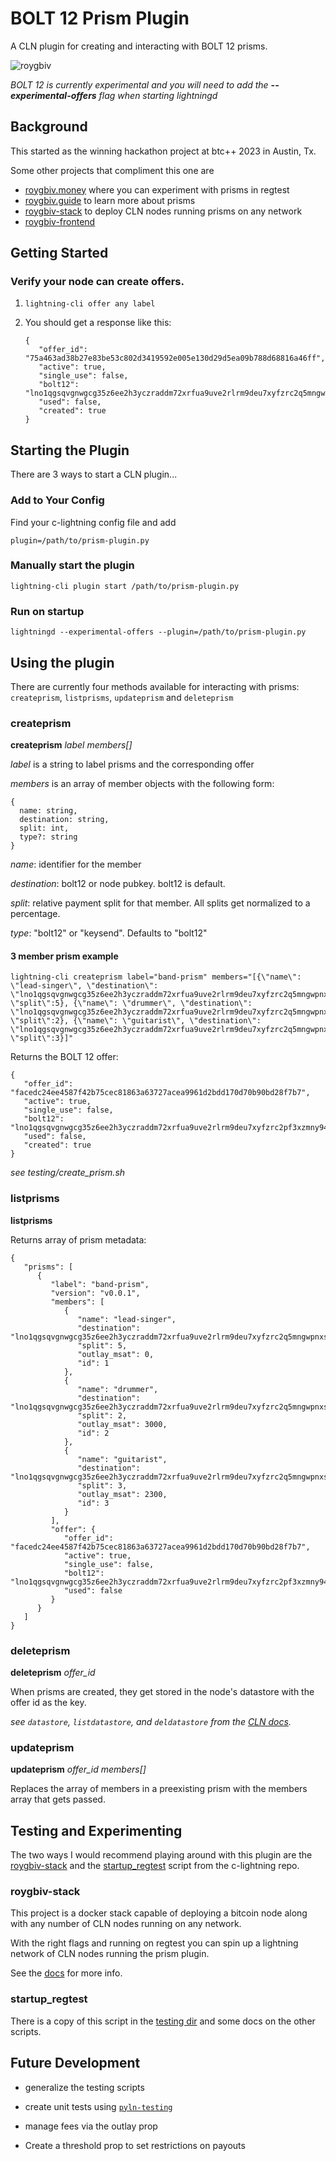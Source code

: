 # BOLT 12 Prism Plugin

A CLN plugin for creating and interacting with BOLT 12 prisms.

![roygbiv](https://github.com/daGoodenough/bolt12-prism/assets/108303703/2c4ba75d-b0ab-4c3f-a5c4-2202716a04a0)

_BOLT 12 is currently experimental and you will need to add the **--experimental-offers** flag when starting lightningd_

## Background

This started as the winning hackathon project at btc++ 2023 in Austin, Tx.

Some other projects that compliment this one are

- [roygbiv.money](https://roygbiv.money) where you can experiment with prisms in regtest
- [roygbiv.guide](https://roygbiv.guide) to learn more about prisms
- [roygbiv-stack](https://github.com/farscapian/roygbiv-stack) to deploy CLN nodes running prisms on any network
- [roygbiv-frontend](https://github.com/johngribbin/ROYGBIV-frontend)

## Getting Started

### Verify your node can create offers.

1. `lightning-cli offer any label`
2. You should get a response like this:

   ```
   {
      "offer_id": "75a463ad38b27e83be53c802d3419592e005e130d29d5ea09b788d68816a46ff",
      "active": true,
      "single_use": false,
      "bolt12": "lno1qgsqvgnwgcg35z6ee2h3yczraddm72xrfua9uve2rlrm9deu7xyfzrc2q5mngwpnxstzzql8sxrnaaq8secwrcsw5wmdxtfqgj9kamaslpvgxk08g0tdmqzmav",
      "used": false,
      "created": true
   }
   ```

## Starting the Plugin

There are 3 ways to start a CLN plugin...
### Add to Your Config
Find your c-lightning config file and add

`plugin=/path/to/prism-plugin.py`

### Manually start the plugin

`lightning-cli plugin start /path/to/prism-plugin.py`

### Run on startup

`lightningd --experimental-offers --plugin=/path/to/prism-plugin.py`

## Using the plugin

There are currently four methods available for interacting with prisms: `createprism`, `listprisms`, `updateprism` and `deleteprism`

### createprism

**createprism** _label members[]_

_label_ is a string to label prisms and the corresponding offer

_members_ is an array of member objects with the following form:

```
{
  name: string,
  destination: string,
  split: int,
  type?: string
}
```

_name_: identifier for the member

_destination_: bolt12 or node pubkey. bolt12 is default.

_split_: relative payment split for that member. All splits get normalized to a percentage.

_type_: "bolt12" or "keysend". Defaults to "bolt12"

#### 3 member prism example

```
lightning-cli createprism label="band-prism" members="[{\"name\": \"lead-singer\", \"destination\": \"lno1qgsqvgnwgcg35z6ee2h3yczraddm72xrfua9uve2rlrm9deu7xyfzrc2q5mngwpnxstzzql8sxrnaaq8secwrcsw5wmdxtfqgj9kamaslpvgxk08g0tdmqzmav\", \"split\":5}, {\"name\": \"drummer\", \"destination\": \"lno1qgsqvgnwgcg35z6ee2h3yczraddm72xrfua9uve2rlrm9deu7xyfzrc2q5mngwpnxstzzql8sxrnaaq8secwrcsw5wmdxtfqgj9kamaslpvgxk08g0tdmqzmav\", \"split\":2}, {\"name\": \"guitarist\", \"destination\": \"lno1qgsqvgnwgcg35z6ee2h3yczraddm72xrfua9uve2rlrm9deu7xyfzrc2q5mngwpnxstzzql8sxrnaaq8secwrcsw5wmdxtfqgj9kamaslpvgxk08g0tdmqzmav\", \"split\":3}]"

```

Returns the BOLT 12 offer:

```
{
   "offer_id": "facedc24ee4587f42b75cec81863a63727acea9961d2bdd170d70b90bd28f7b7",
   "active": true,
   "single_use": false,
   "bolt12": "lno1qgsqvgnwgcg35z6ee2h3yczraddm72xrfua9uve2rlrm9deu7xyfzrc2pf3xzmny94c8y6tnd5tzzql8sxrnaaq8secwrcsw5wmdxtfqgj9kamaslpvgxk08g0tdmqzmav",
   "used": false,
   "created": true
}
```

_see testing/create_prism.sh_

### listprisms

**listprisms**

Returns array of prism metadata:

```
{
   "prisms": [
      {
         "label": "band-prism",
         "version": "v0.0.1",
         "members": [
            {
               "name": "lead-singer",
               "destination": "lno1qgsqvgnwgcg35z6ee2h3yczraddm72xrfua9uve2rlrm9deu7xyfzrc2q5mngwpnxstzzql8sxrnaaq8secwrcsw5wmdxtfqgj9kamaslpvgxk08g0tdmqzmav",
               "split": 5,
               "outlay_msat": 0,
               "id": 1
            },
            {
               "name": "drummer",
               "destination": "lno1qgsqvgnwgcg35z6ee2h3yczraddm72xrfua9uve2rlrm9deu7xyfzrc2q5mngwpnxstzzql8sxrnaaq8secwrcsw5wmdxtfqgj9kamaslpvgxk08g0tdmqzmav",
               "split": 2,
               "outlay_msat": 3000,
               "id": 2
            },
            {
               "name": "guitarist",
               "destination": "lno1qgsqvgnwgcg35z6ee2h3yczraddm72xrfua9uve2rlrm9deu7xyfzrc2q5mngwpnxstzzql8sxrnaaq8secwrcsw5wmdxtfqgj9kamaslpvgxk08g0tdmqzmav",
               "split": 3,
               "outlay_msat": 2300,
               "id": 3
            }
         ],
         "offer": {
            "offer_id": "facedc24ee4587f42b75cec81863a63727acea9961d2bdd170d70b90bd28f7b7",
            "active": true,
            "single_use": false,
            "bolt12": "lno1qgsqvgnwgcg35z6ee2h3yczraddm72xrfua9uve2rlrm9deu7xyfzrc2pf3xzmny94c8y6tnd5tzzql8sxrnaaq8secwrcsw5wmdxtfqgj9kamaslpvgxk08g0tdmqzmav",
            "used": false
         }
      }
   ]
}
```

### deleteprism

**deleteprism** _offer_id_

When prisms are created, they get stored in the node's datastore with the offer id as the key.

_see `datastore`, `listdatastore`, and `deldatastore` from the [CLN docs](https://lightning.readthedocs.io/)._

### updateprism

**updateprism** *offer_id members[]*

Replaces the array of members in a preexisting prism with the members array that gets passed.

## Testing and Experimenting

The two ways I would recommend playing around with this plugin are the [roygbiv-stack](https://github.com/) and the [startup_regtest](https://github.com/ElementsProject/lightning/blob/master/contrib/startup_regtest.sh) script from the c-lightning repo.

### roygbiv-stack

This project is a docker stack capable of deploying a bitcoin node along with any number of CLN nodes running on any network.

With the right flags and running on regtest you can spin up a lightning network of CLN nodes running the prism plugin.

See the [docs](https://github.com/farscapian/roygbiv-stack/blob/main/README.md) for more info.

### startup_regtest

There is a copy of this script in the [testing dir](https://github.com/daGoodenough/bolt12-prism/blob/main/testing/README.md) and some docs on the other scripts.

## Future Development

- generalize the testing scripts

- create unit tests using [`pyln-testing`](https://github.com/ElementsProject/lightning/tree/master/contrib/pyln-testing)

- manage fees via the outlay prop

- Create a threshold prop to set restrictions on payouts
